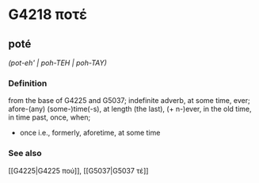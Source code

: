 # G4218 ποτέ

## poté

_(pot-eh' | poh-TEH | poh-TAY)_

### Definition

from the base of G4225 and G5037; indefinite adverb, at some time, ever; afore-(any) (some-)time(-s), at length (the last), (+ n-)ever, in the old time, in time past, once, when; 

- once i.e., formerly, aforetime, at some time

### See also

[[G4225|G4225 πού]], [[G5037|G5037 τέ]]
